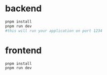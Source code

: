 # backend 
```bash
pnpm install
pnpm run dev
#this will run your application on port 1234
```

# frontend
```bash
pnpm install
pnpm run dev
```
